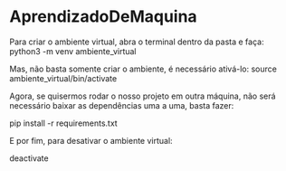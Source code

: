 # AprendizadoDeMaquina

Para criar o ambiente virtual, abra o terminal dentro da pasta e faça:
python3 -m venv ambiente_virtual

Mas, não basta somente criar o ambiente, é necessário ativá-lo:
source ambiente_virtual/bin/activate

Agora, se quisermos rodar o nosso projeto em outra máquina, não será necessário baixar as dependências uma a uma, basta fazer:

pip install -r requirements.txt

E por fim, para desativar o ambiente virtual:

deactivate
